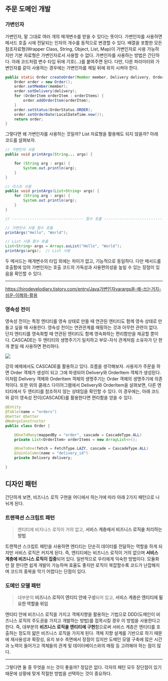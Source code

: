 ## 주문 도메인 개발

### 가변인자

가변인자, 말 그대로 여러 개의 매개변수를 받을 수 있다는 뜻이다. 가변인자를 사용하면 메서드 호출 시에 전달되는 인자의 개수를 동적으로 변경할 수 있다. 배열을 포함한 모든 참조자료형(Wrapper Class, String, Object, List, Map)이 가변인자로 사용 가능하지만 기본 자료형은 가변인자로서 사용할 수 없다.
가변인자를 사용하는 방법은 간단하다. 아래 코드처럼 변수 타입 뒤에 기호(...)를 붙여주면 된다. 다만, 다른 파라미터와 가변인자를 같이 사용하는 경우에는 가변인자를 제일 뒤에 위치 시켜야 한다.

```java
public static Order createOrder(Member member, Delivery delivery, OrderItem... orderItems) {
    Order order = new Order();
    order.setMember(member);
    order.setDelivery(delivery);
    for (OrderItem orderItem : orderItems) {
        order.addOrderItem(orderItem);
    }
    order.setStatus(OrderStatus.ORDER);
    order.setOrderDate(LocalDateTime.now());
    return order;
}
```

그렇다면 왜 가변인자를 사용하는 것일까? List 자료형을 활용해도 되지 않을까? 아래 코드를 살펴보자.

```java
// 가변인자 사용
public void printArgs(String... args) {

    for (String arg : args) {
        System.out.println(arg);
    }
}

// 리스트 사용
public void printArgs(List<String> args) {
    for (String arg : args) {
        System.out.println(arg);
    }
}

// -------------------------------- 함수 호출 ----------------------------------- //

// 가변인수 사용 함수 호출
printArgs("Hello", "World");

// List 사용 함수 호출
List<String> args = Arrays.asList("Hello", "World");
printArgs(args);  // List 사용
```

두 메서드는 매개변수의 타입 외에는 차이가 없고, 기능적으로 동일하다. 다만 메서드를 호출함에 있어 가변인자는 호출 코드의 가독성과 사용편의성을 높일 수 있는 장점이 있음을 확인할 수 있다.

---

https://hirodevelodiary.tistory.com/entry/Java가변인자varargs을-왜-쓰는거지-쉬운-이해와-활용

### 영속성 전이

영속성 전이는 특정 엔티티를 영속 상태로 만들 때 연관된 엔티티도 함께 영속 상태로 만들고 싶을 때 사용한다. 영속성 전이는 연관관계를 매핑하는 것과 아무런 관련이 없다. 단지 엔티티를 영속화할 때 연관된 엔티티도 함께 영속화하는 편리함만을 제공할 뿐이다. CASCADE는 두 엔티티의 생명주기기 일치하고 부모-자식 관계처럼 소유자가 단 한개 뿐일 때 사용하면 편리하다. 

![](https://velog.velcdn.com/images/yeoni_/post/6eae4fc1-8ee5-4c4a-b0a4-495fd6b34b9c/image.png)


강의 예제에서도 CASCADE를 활용하고 있다. 흐름을 생각해보자. 사용자가 주문을 하면 Order 객체가 생성이 되고 그에 파생되어 Delivery와 OrderItem 객체가 생성된다. 이처럼 Delivery 객체와 OrderItem 객체의 생명주기는 Order 객체의 생명주기에 의존적이다. 또한 위의 클래스 다이어그램에서 Delivery와 OrderItem을 살펴보면, 다른 엔티티에서 두 엔티티를 참조하지 않는 상태임을 확인할 수 있다. 이 경우에는, 아래 코드와 같이 영속성 전이(CASCADE)를 활용한다면 편리함을 얻을 수 있다.

```java
@Entity
@Table(name = "orders")
@Getter @Setter
@NoArgsConstructor
public class Order {

    @OneToMany(mappedBy = "order", cascade = CascadeType.ALL)
    private List<OrderItem> orderItems = new ArrayList<>();

    @OneToOne(fetch = FetchType.LAZY, cascade = CascadeType.ALL)
    @JoinColumn(name = "delivery_id")
    private Delivery delivery;
 
}
```
## 디자인 패턴

간단하게 보면, 비즈니스 로직 구현을 어디에서 하는가에 따라 아래 2가지 패턴으로 나뉘게 된다.

### 트랜잭션 스크립트 패턴

> 엔티티에 비지니스 로직이 거의 없고, **서비스 계층에서 비즈니스 로직을 처리하는 방법**

</aside>

트랜잭션 스크립트 패턴을 사용하면 엔티티는 단순히 데이터를 전달하는 역할을 하게 되지만 서비스 로직은 커지게 된다. 즉, 엔티티에는 비즈니스 로직이 거의 없으며 **서비스 계층에 비즈니스 로직이 집중**되어 있다. 일반적으로 우리에게 익숙한 방법이다. 모듈화만 잘 한다면 쉽게 개발이 가능하며 효율도 좋지만 로직이 복잡할수록 코드가 난잡해지며 코드의 중복을 막기 어렵다는 단점이 있다.

### 도메인 모델 패턴

> 대부분의 **비즈니스 로직이 엔티티 안에 구성**되어 있고, **서비스 계층은 엔티티에 필요한 역할을 위임**

엔티티 안에 비즈니스 로직을 가지고 객체지향을 활용하는 기법으로 DDD(도메인이 비즈니스 로직의 주도권을 가지고 개발하는 방법)를 접목시킬 경우 이 방법을 사용한다고 한다. 즉, 대부분의 **비즈니스 로직을 엔티티에 구현**함으로써 서비스 계층은 엔티티를 호출하는 정도의 얇은 비즈니스 로직을 가지게 된다. 객체 지향 설계를 기반으로 하기 때문에 재사용성과 확장성, 유지 보수 측면에서 장점이 있지만 도메인 모델 구축에 많은 시간과 노력이 들어가고 객체들의 관계 및 데이터베이스와의 매핑 등 고려해야 하는 점이 많다.

---

그렇다면 둘 중 무엇을 쓰는 것이 좋을까? 정답은 없다. 각자의 패턴 모두 장단점이 있기 때문에 상황에 맞게 적절한 방법을 선택하는 것이 중요하다.